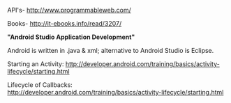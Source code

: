 API's- http://www.programmableweb.com/


Books- http://it-ebooks.info/read/3207/<br>

<b>"Android Studio Application Development"</b>

Android is written in .java & xml; alternative to Android Studio is Eclipse.

Starting an Activity:
http://developer.android.com/training/basics/activity-lifecycle/starting.html

Lifecycle of Callbacks:
http://developer.android.com/training/basics/activity-lifecycle/starting.html

